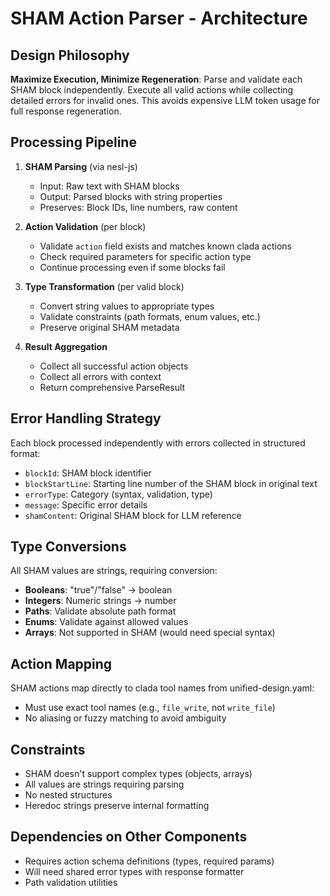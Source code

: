 # SHAM Action Parser - Architecture

## Design Philosophy

**Maximize Execution, Minimize Regeneration**: Parse and validate each SHAM block independently. Execute all valid actions while collecting detailed errors for invalid ones. This avoids expensive LLM token usage for full response regeneration.

## Processing Pipeline

1. **SHAM Parsing** (via nesl-js)
   - Input: Raw text with SHAM blocks
   - Output: Parsed blocks with string properties
   - Preserves: Block IDs, line numbers, raw content

2. **Action Validation** (per block)
   - Validate `action` field exists and matches known clada actions
   - Check required parameters for specific action type
   - Continue processing even if some blocks fail

3. **Type Transformation** (per valid block)
   - Convert string values to appropriate types
   - Validate constraints (path formats, enum values, etc.)
   - Preserve original SHAM metadata

4. **Result Aggregation**
   - Collect all successful action objects
   - Collect all errors with context
   - Return comprehensive ParseResult

## Error Handling Strategy

Each block processed independently with errors collected in structured format:
- `blockId`: SHAM block identifier
- `blockStartLine`: Starting line number of the SHAM block in original text
- `errorType`: Category (syntax, validation, type)
- `message`: Specific error details
- `shamContent`: Original SHAM block for LLM reference

## Type Conversions

All SHAM values are strings, requiring conversion:
- **Booleans**: "true"/"false" → boolean
- **Integers**: Numeric strings → number
- **Paths**: Validate absolute path format
- **Enums**: Validate against allowed values
- **Arrays**: Not supported in SHAM (would need special syntax)

## Action Mapping

SHAM actions map directly to clada tool names from unified-design.yaml:
- Must use exact tool names (e.g., `file_write`, not `write_file`)
- No aliasing or fuzzy matching to avoid ambiguity

## Constraints

- SHAM doesn't support complex types (objects, arrays)
- All values are strings requiring parsing
- No nested structures
- Heredoc strings preserve internal formatting

## Dependencies on Other Components

- Requires action schema definitions (types, required params)
- Will need shared error types with response formatter
- Path validation utilities